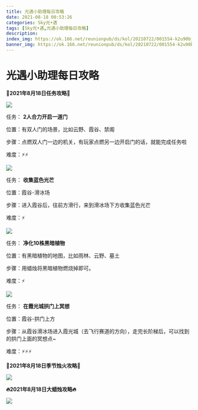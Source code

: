 ```yaml
---
title: 光遇小助理每日攻略
date: 2021-08-18 00:53:26
categories: Sky光•遇
tags: [Sky光•遇,光遇小助理每日攻略]
description: 
index_img: https://ok.166.net/reunionpub/ds/kol/20210722/001554-k2u90bj7ay.png?imageView&thumbnail=600x0&type=jpg
banner_img: https://ok.166.net/reunionpub/ds/kol/20210722/001554-k2u90bj7ay.png?imageView&thumbnail=600x0&type=jpg
---
```

# 光遇小助理每日攻略
  

**👑2021年8月18日任务攻略👑**

![](https://ok.166.net/reunionpub/ds/kol/20210818/002238-ajiupw4lf2.png)

任务： **2人合力开启一道门**

位置：有双人门的场景，比如云野、霞谷、禁阁

步骤：点燃双人门一边的机关，有玩家点燃另一边开启门的话，就能完成任务啦

难度：⚡⚡

![](https://ok.166.net/reunionpub/ds/kol/20210818/002331-zeqi3fusgr.png)

任务： **收集蓝色光芒**

位置：霞谷-滑冰场

步骤：进入霞谷后，往前方滑行，来到滑冰场下方收集蓝色光芒

难度：⚡

![](https://ok.166.net/reunionpub/ds/kol/20210818/002415-g9e85n6mco.png)

任务： **净化10株黑暗植物**

位置：有黑暗植物的地图，比如雨林、云野、墓土

步骤：用蜡烛将黑暗植物燃烧掉即可。

难度：⚡

![](https://ok.166.net/reunionpub/ds/kol/20210818/003007-v63stcew2f.png)

任务： **在霞光城拱门上冥想**

位置：霞谷-拱门上方

步骤：从霞谷滑冰场进入霞光城（去飞行赛道的方向），走完长阶梯后，可以找到的拱门上面的冥想点~

难度：⚡⚡⚡

 **🌹2021年8月18日季节烛火攻略🌹**

![](https://ok.166.net/reunionpub/ds/kol/20210818/001917-us6vw37rbq.png)

  

 **🔥2021年8月18日大蜡烛攻略🔥**

![](https://ok.166.net/reunionpub/ds/kol/20210818/002151-4azg6v8r9i.png)

  

